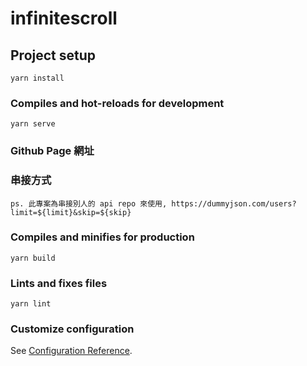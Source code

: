 # infinitescroll

## Project setup
```
yarn install
```

### Compiles and hot-reloads for development
```
yarn serve
```

### Github Page 網址

### 串接方式
```
ps. 此專案為串接別人的 api repo 來使用, https://dummyjson.com/users?limit=${limit}&skip=${skip} 
```

### Compiles and minifies for production
```
yarn build
```

### Lints and fixes files
```
yarn lint
```

### Customize configuration
See [Configuration Reference](https://cli.vuejs.org/config/).
